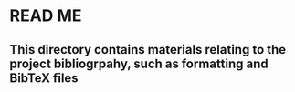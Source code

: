 # READ ME
## This directory contains materials relating to the project bibliogrpahy, such as formatting and BibTeX files